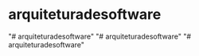 # arquiteturadesoftware
"# arquiteturadesoftware" 
"# arquiteturadesoftware" 
"# arquiteturadesoftware"  
